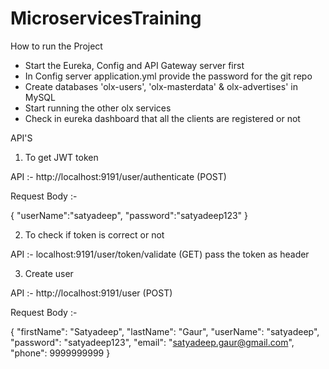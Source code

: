 # MicroservicesTraining

How to run the Project

* Start the Eureka, Config and API Gateway server first
* In Config server application.yml provide the password for the git repo
* Create databases 'olx-users', 'olx-masterdata' & olx-advertises' in MySQL
* Start running the other olx services
* Check in eureka dashboard that all the clients are registered or not

API'S

1) To get JWT token 

API :- http://localhost:9191/user/authenticate (POST)

Request Body :-

{
    "userName":"satyadeep",
    "password":"satyadeep123"
}

2) To check if token is correct or not

API :- localhost:9191/user/token/validate (GET)
pass the token as header

3) Create user 

API :- http://localhost:9191/user (POST)

Request Body :-

{
    "firstName": "Satyadeep",
    "lastName": "Gaur",
    "userName": "satyadeep",
    "password": "satyadeep123",
    "email": "satyadeep.gaur@gmail.com",
    "phone": 9999999999
}
